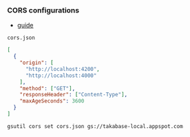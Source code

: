 ### CORS configurations

- [guide](https://cloud.google.com/storage/docs/using-cors#command-line)

`cors.json`

``` json
[  
  {  
    "origin": [
      "http://localhost:4200", 
      "http://localhost:4000"
    ],  
    "method": ["GET"],  
    "responseHeader": ["Content-Type"],  
    "maxAgeSeconds": 3600  
  }  
]
```

`gsutil cors set cors.json gs://takabase-local.appspot.com`
